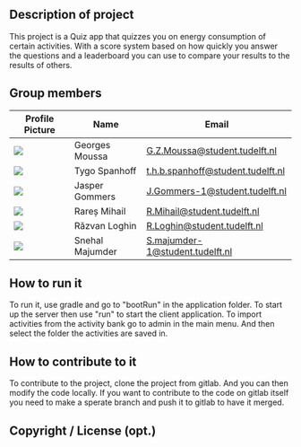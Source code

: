 ## Description of project

This project is a Quiz app that quizzes you on energy consumption of certain
activities. With a score system based on how quickly you answer the questions and
a leaderboard you can use to compare your results to the results of others.

## Group members

| Profile Picture | Name | Email |
|---|---|---|
| ![](https://eu.ui-avatars.com/api/?name=OOPP&length=4&size=96&color=DDD&background=777&font-size=0.325) | Georges Moussa | G.Z.Moussa@student.tudelft.nl |
| ![](https://gitlab.ewi.tudelft.nl/uploads/-/system/user/avatar/4697/avatar.png?width=96) | Tygo Spanhoff | t.h.b.spanhoff@student.tudelft.nl |
| ![](https://secure.gravatar.com/avatar/0633d7af56ab2a2bf2c2af620becdfd5?s=96&d=identicon) | Jasper Gommers| J.Gommers-1@student.tudelft.nl |
| ![](https://secure.gravatar.com/avatar/e9017ee70d94a972041f90a025972b8a?s=96&d=identicon) | Rareș Mihail| R.Mihail@student.tudelft.nl |
| ![](https://secure.gravatar.com/avatar/dcc47baf839b6b44eb4773d31269e175?s=96&d=identicon) | Răzvan Loghin | R.Loghin@student.tudelft.nl |
| ![](https://secure.gravatar.com/avatar/682092ec3b3ef4a62953b1e69942a9a8?s=96&d=identicon) | Snehal Majumder | S.majumder-1@student.tudelft.nl |

<!-- Instructions (remove once assignment has been completed -->
<!-- - Add (only!) your own name to the table above (use Markdown formatting) -->
<!-- - Mention your *student* email address -->
<!-- - Preferably add a recognizable photo, otherwise add your GitLab photo -->
<!-- - (please make sure the photos have the same size) --> 

## How to run it

To run it, use gradle and go to "bootRun" in the application folder. To start up the server
then use "run" to start the client application.
To import activities from the activity bank go to admin in the main menu. And then select the folder
the activities are saved in.

## How to contribute to it

To contribute to the project, clone the project from gitlab. And you can then modify the code
locally. If you want to contribute to the code on gitlab itself you need to make a sperate branch and
push it to gitlab to have it merged.

## Copyright / License (opt.)
